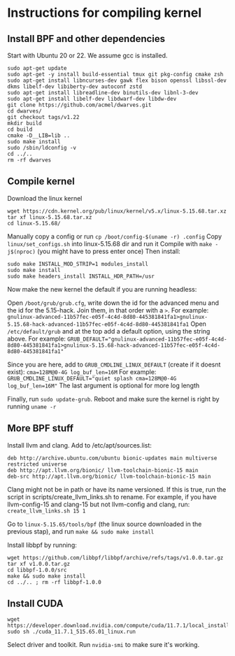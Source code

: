# Instructions for compiling kernel

## Install BPF and other dependencies

Start with Ubuntu 20 or 22. We assume gcc is installed.
```
sudo apt-get update
sudo apt-get -y install build-essential tmux git pkg-config cmake zsh
sudo apt-get install libncurses-dev gawk flex bison openssl libssl-dev dkms libelf-dev libiberty-dev autoconf zstd
sudo apt-get install libreadline-dev binutils-dev libnl-3-dev
sudo apt-get install libelf-dev libdwarf-dev libdw-dev
git clone https://github.com/acmel/dwarves.git 
cd dwarves/
git checkout tags/v1.22
mkdir build
cd build
cmake -D__LIB=lib ..
sudo make install
sudo /sbin/ldconfig -v
cd ../..
rm -rf dwarves
```

## Compile kernel

Download the linux kernel 
```
wget https://cdn.kernel.org/pub/linux/kernel/v5.x/linux-5.15.68.tar.xz
tar xf linux-5.15.68.tar.xz
cd linux-5.15.68/
```
Manually copy a config or run `cp /boot/config-$(uname -r) .config`
Copy `linux/set_configs.sh` into linux-5.15.68 dir and run it
Compile with `make -j$(nproc)` (you might have to press enter once)
Then install:
```
sudo make INSTALL_MOD_STRIP=1 modules_install
sudo make install
sudo make headers_install INSTALL_HDR_PATH=/usr
```

Now make the new kernel the default if you are running headless:

Open `/boot/grub/grub.cfg`, write down the id for the advanced menu and the id for the 5.15-hack.
Join them, in that order with a `>`. For example:
`gnulinux-advanced-11b57fec-e05f-4c4d-8d80-445381841fa1>gnulinux-5.15.68-hack-advanced-11b57fec-e05f-4c4d-8d80-445381841fa1`
Open `/etc/default/grub` and at the top add a default option, using the string above. For example:
`GRUB_DEFAULT="gnulinux-advanced-11b57fec-e05f-4c4d-8d80-445381841fa1>gnulinux-5.15.68-hack-advanced-11b57fec-e05f-4c4d-8d80-445381841fa1"`

Since you are here, add to `GRUB_CMDLINE_LINUX_DEFAULT` (create if it doesnt exist):
`cma=128M@0-4G log_buf_len=16M`
For example: `GRUB_CMDLINE_LINUX_DEFAULT="quiet splash cma=128M@0-4G log_buf_len=16M"`
The last argument is optional for more log length

Finally, run `sudo update-grub`.
Reboot and make sure the kernel is right by running `uname -r`

## More BPF stuff

Install llvm and clang.
Add to /etc/apt/sources.list:
```
deb http://archive.ubuntu.com/ubuntu bionic-updates main multiverse restricted universe
deb http://apt.llvm.org/bionic/ llvm-toolchain-bionic-15 main
deb-src http://apt.llvm.org/bionic/ llvm-toolchain-bionic-15 main
```

Clang might not be in path or have its name versioned. If this is true, run the script in scripts/create_llvm_links.sh to rename.
For example, if you have llvm-config-15 and clang-15 but not llvm-config and clang, run:
`create_llvm_links.sh 15 1`


Go to `linux-5.15.65/tools/bpf` (the linux source downloaded in the previous stap), and run `make && sudo make install`

Install libbpf by running:

```
wget https://github.com/libbpf/libbpf/archive/refs/tags/v1.0.0.tar.gz
tar xf v1.0.0.tar.gz
cd libbpf-1.0.0/src
make && sudo make install
cd ../.. ; rm -rf libbpf-1.0.0
```


## Install CUDA

```
wget https://developer.download.nvidia.com/compute/cuda/11.7.1/local_installers/cuda_11.7.1_515.65.01_linux.run
sudo sh ./cuda_11.7.1_515.65.01_linux.run
```
Select driver and toolkit.
Run `nvidia-smi` to make sure it's working.